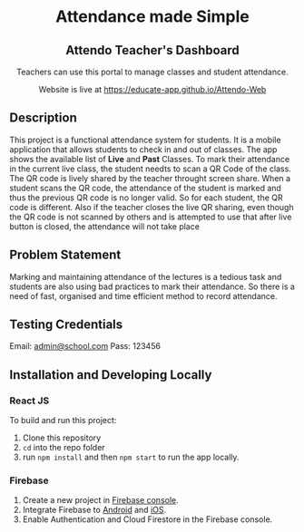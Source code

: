 <p  align="center">
</p>

<center>


# Attendance made Simple
## Attendo Teacher's Dashboard

Teachers can use this portal to manage classes and student attendance.

Website is live at https://educate-app.github.io/Attendo-Web

</center>

## Description

This project is a functional attendance system for students. It is a mobile application that allows students to check in and out of classes. The app shows the available list of **Live** and **Past** Classes. To mark their attendance in the current live class, the student needts to scan a QR Code of the class. The QR code is lively shared by the teacher throught screen share. When a student scans the QR code, the attendance of the student is marked and thus the previous QR code is no longer valid. So for each student, the QR code is different. Also if the teacher closes the live QR sharing, even though the QR code is not scanned by others and is attempted to use that after live button is closed, the attendance will not take place

## Problem Statement

Marking and maintaining attendance of the lectures is a tedious task and students are also using bad practices to mark their attendance. So there is a need of fast, organised and time efficient method to record attendance. 

## Testing Credentials
Email: admin@school.com
Pass: 123456

## Installation and Developing Locally

### React JS

To build and run this project:

1. Clone this repository
2. `cd` into the repo folder
3. run `npm install` and then `npm start` to run the app locally.

### Firebase

 1. Create a new project in [Firebase console](https://console.firebase.google.com/).
 2. Integrate Firebase to [Android](https://firebase.flutter.dev/docs/installation/android) and [iOS](https://firebase.flutter.dev/docs/installation/ios).
 3. Enable Authentication and Cloud Firestore in the Firebase console.


